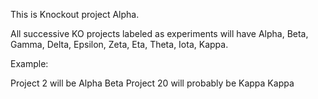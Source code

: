 This is Knockout project Alpha.

All successive KO projects labeled as experiments will have Alpha, Beta, Gamma, Delta, Epsilon, Zeta, Eta, Theta, Iota, Kappa.

Example:

Project 2 will be Alpha Beta
Project 20 will probably be Kappa Kappa
